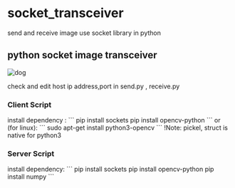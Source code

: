 # socket_transceiver
send and receive image use socket library in python

<h2> python socket image transceiver </h2>

![dog](https://github.com/Ai-Room2023/socket_transceiver/assets/140303548/9309dad4-728e-44b1-9f76-368b8ed388d6)

check and edit host ip address,port in send.py , receive.py 
<h3> Client Script </h3>
install dependency :
```
pip install sockets
pip install opencv-python
```
or (for linux):
```
sudo apt-get install python3-opencv
```
!Note: pickel, struct is native for python3

<h3> Server Script </h3>
install dependency:
```
pip install sockets
pip install opencv-python
pip install numpy
```

